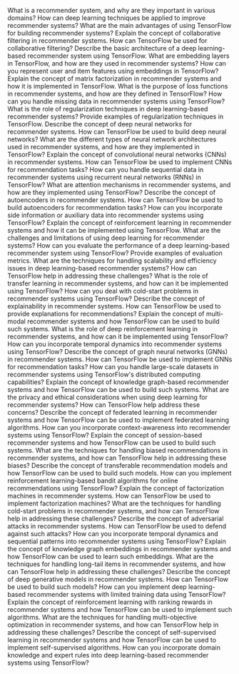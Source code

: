 What is a recommender system, and why are they important in various domains?
How can deep learning techniques be applied to improve recommender systems?
What are the main advantages of using TensorFlow for building recommender systems?
Explain the concept of collaborative filtering in recommender systems. How can TensorFlow be used for collaborative filtering?
Describe the basic architecture of a deep learning-based recommender system using TensorFlow.
What are embedding layers in TensorFlow, and how are they used in recommender systems?
How can you represent user and item features using embeddings in TensorFlow?
Explain the concept of matrix factorization in recommender systems and how it is implemented in TensorFlow.
What is the purpose of loss functions in recommender systems, and how are they defined in TensorFlow?
How can you handle missing data in recommender systems using TensorFlow?
What is the role of regularization techniques in deep learning-based recommender systems? Provide examples of regularization techniques in TensorFlow.
Describe the concept of deep neural networks for recommender systems. How can TensorFlow be used to build deep neural networks?
What are the different types of neural network architectures used in recommender systems, and how are they implemented in TensorFlow?
Explain the concept of convolutional neural networks (CNNs) in recommender systems. How can TensorFlow be used to implement CNNs for recommendation tasks?
How can you handle sequential data in recommender systems using recurrent neural networks (RNNs) in TensorFlow?
What are attention mechanisms in recommender systems, and how are they implemented using TensorFlow?
Describe the concept of autoencoders in recommender systems. How can TensorFlow be used to build autoencoders for recommendation tasks?
How can you incorporate side information or auxiliary data into recommender systems using TensorFlow?
Explain the concept of reinforcement learning in recommender systems and how it can be implemented using TensorFlow.
What are the challenges and limitations of using deep learning for recommender systems?
How can you evaluate the performance of a deep learning-based recommender system using TensorFlow? Provide examples of evaluation metrics.
What are the techniques for handling scalability and efficiency issues in deep learning-based recommender systems? How can TensorFlow help in addressing these challenges?
What is the role of transfer learning in recommender systems, and how can it be implemented using TensorFlow?
How can you deal with cold-start problems in recommender systems using TensorFlow?
Describe the concept of explainability in recommender systems. How can TensorFlow be used to provide explanations for recommendations?
Explain the concept of multi-modal recommender systems and how TensorFlow can be used to build such systems.
What is the role of deep reinforcement learning in recommender systems, and how can it be implemented using TensorFlow?
How can you incorporate temporal dynamics into recommender systems using TensorFlow?
Describe the concept of graph neural networks (GNNs) in recommender systems. How can TensorFlow be used to implement GNNs for recommendation tasks?
How can you handle large-scale datasets in recommender systems using TensorFlow's distributed computing capabilities?
Explain the concept of knowledge graph-based recommender systems and how TensorFlow can be used to build such systems.
What are the privacy and ethical considerations when using deep learning for recommender systems? How can TensorFlow help address these concerns?
Describe the concept of federated learning in recommender systems and how TensorFlow can be used to implement federated learning algorithms.
How can you incorporate context-awareness into recommender systems using TensorFlow?
Explain the concept of session-based recommender systems and how TensorFlow can be used to build such systems.
What are the techniques for handling biased recommendations in recommender systems, and how can TensorFlow help in addressing these biases?
Describe the concept of transferable recommendation models and how TensorFlow can be used to build such models.
How can you implement reinforcement learning-based bandit algorithms for online recommendations using TensorFlow?
Explain the concept of factorization machines in recommender systems. How can TensorFlow be used to implement factorization machines?
What are the techniques for handling cold-start problems in recommender systems, and how can TensorFlow help in addressing these challenges?
Describe the concept of adversarial attacks in recommender systems. How can TensorFlow be used to defend against such attacks?
How can you incorporate temporal dynamics and sequential patterns into recommender systems using TensorFlow?
Explain the concept of knowledge graph embeddings in recommender systems and how TensorFlow can be used to learn such embeddings.
What are the techniques for handling long-tail items in recommender systems, and how can TensorFlow help in addressing these challenges?
Describe the concept of deep generative models in recommender systems. How can TensorFlow be used to build such models?
How can you implement deep learning-based recommender systems with limited training data using TensorFlow?
Explain the concept of reinforcement learning with ranking rewards in recommender systems and how TensorFlow can be used to implement such algorithms.
What are the techniques for handling multi-objective optimization in recommender systems, and how can TensorFlow help in addressing these challenges?
Describe the concept of self-supervised learning in recommender systems and how TensorFlow can be used to implement self-supervised algorithms.
How can you incorporate domain knowledge and expert rules into deep learning-based recommender systems using TensorFlow?